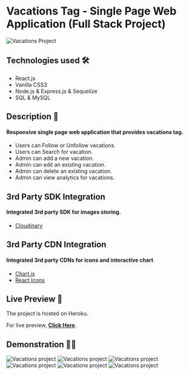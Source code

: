 # Vacations Tag - Single Page Web Application (Full Stack Project)

<img src='https://i.imgur.com/7OpU7pZ.png' alt='Vacations Project'>

## Technologies used 🛠️
* React.js
* Vanilla CSS3
* Node.js & Express.js & Sequelize
* SQL & MySQL

## Description 📝
#### Responsive single page web application that provides vacations tag.
- Users can Follow or Unfollow vacations.
- Users can Search for vacation.
- Admin can add a new vacation.
- Admin can edit an existing vacation.
- Admin can delete an existing vacation.
- Admin can view analytics for vacations.

## 3rd Party SDK Integration
#### Integrated 3rd party SDK for images storing.

- <a href='https://cloudinary.com/'>Cloudinary</a>

## 3rd Party CDN Integration
#### Integrated 3rd party CDNs for icons and interactive chart

- <a href='https://www.chartjs.org/'>Chart.js</a>
- <a href='https://react-icons.github.io/react-icons/'>React Icons</a>

## Live Preview 🔗
The project is hosted on Heroku.

For live preview, <strong><a href='https://travilgo.herokuapp.com/'>Click Here</a></strong>.

## Demonstration 🤹‍♂️
<img src='https://s6.gifyu.com/images/ezgif-5-2265e3d537fe.gif' alt='Vacations project'>

<img src='https://s6.gifyu.com/images/ezgif-5-3741b41da190.gif' alt='Vacations project'>

<img src='https://s6.gifyu.com/images/ezgif-5-b6eed07fc9db.gif' alt='Vacations project'>

<img src='https://s6.gifyu.com/images/ezgif-5-abb8bbb6f864.gif' alt='Vacations project'>

<img src='https://s6.gifyu.com/images/ezgif-5-9986ff0f9eae.gif' alt='Vacations project'>

<img src='https://s6.gifyu.com/images/ezgif-5-d5e6f7722297.gif' alt='Vacations project'>
